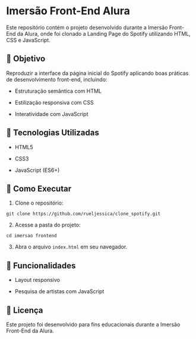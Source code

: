 # Imersão Front-End Alura

Este repositório contém o projeto desenvolvido durante a Imersão Front-End da Alura, onde foi clonado a Landing Page do Spotify utilizando HTML, CSS e JavaScript.

## 🎯 Objetivo

Reproduzir a interface da página inicial do Spotify aplicando boas práticas de desenvolvimento front-end, incluindo:

- Estruturação semântica com HTML

- Estilização responsiva com CSS

- Interatividade com JavaScript

## 🚀 Tecnologias Utilizadas

- HTML5

- CSS3

- JavaScript (ES6+)

## 🔧 Como Executar

1. Clone o repositório:
```
git clone https://github.com/rueljessica/clone_spotify.git
```


2. Acesse a pasta do projeto:
```
cd imersao frontend
```
3. Abra o arquivo `index.html` em seu navegador.

## 🌟 Funcionalidades

- Layout responsivo

- Pesquisa de artistas com JavaScript

## 📜 Licença

Este projeto foi desenvolvido para fins educacionais durante a Imersão Front-End da Alura.
